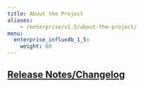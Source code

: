 ```yaml
---
title: About the Project
aliases:
    - /enterprise/v1.5/about-the-project/
menu:
  enterprise_influxdb_1_5:
    weight: 60
---
```


## [Release Notes/Changelog](/enterprise_influxdb/v1.5/about-the-project/release-notes-changelog/)
